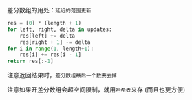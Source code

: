 差分数组的用处：`延迟的范围更新`

```Python
res = [0] * (length + 1)
for left, right, delta in updates:
    res[left] += delta
    res[right + 1] -= delta
for i in range(1, length+1):
    res[i] += res[i - 1]
return res[:-1]
```

注意返回结果时，`差分数组最后一个数要去掉`

注意如果开差分数组会超空间限制，就用`哈希表`来存 (而且也更方便)
